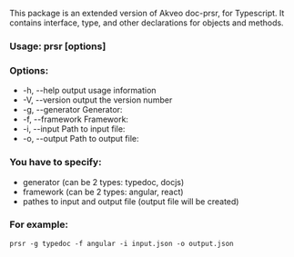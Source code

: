 This package is an extended version of Akveo doc-prsr, for Typescript. It contains interface, type, and other declarations for objects and methods.

### Usage: prsr [options]

### Options:

- -h, --help               output usage information
- -V, --version            output the version number
- -g, --generator <value>  Generator:
- -f, --framework <value>  Framework:
- -i, --input <value>      Path to input file:
- -o, --output <value>     Path to output file: 

### You have to specify:
- generator (can be 2 types: typedoc, docjs)
- framework (can be 2 types: angular, react)
- pathes to input and output file (output file will be created)
### For example: 

```
prsr -g typedoc -f angular -i input.json -o output.json
```

